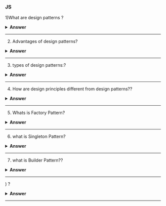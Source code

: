 ### JS

1)What are design patterns ?

<details><summary><b>Answer</b></summary>
<p>
    Design patterns are the reusable solutions that solve common problems of software development. These problems include repetitive code, redundant functions and logic etc. These help to save considerable effort and time required for the developers while developing software. Design patterns are commonly used in object-oriented software products by incorporating best practices and promoting reusability for developing robust code.
</p>
</details>

---

2) Advantages of design patterns?

<details><summary><b>Answer</b></summary>
<p>
    * They are reusable and can be used in multiple projects.
    * They provide template solutions for defining system architecture.
    * They provide transparency to software design.
    * They are well-tested and proven means of developing robust solutions effortlessly.
</p>
</details>

---



3) types of design patterns:?

<details><summary><b>Answer</b></summary>
<p>
    * Creational Patterns: These patterns provide freedom of choice between creating objects by hiding the logic. Some of the examples of creational patterns are - Factory design pattern, Builder design, Prototype design, Singleton design, Abstract Factory design
    * Structural Patterns: These patterns help in defining how the structures of classes and objects should be like for defining the composition between classes, interfaces and objects. Some of the examples of structural patterns are - Adaptor design, Facade design, Decorator design, proxy design etc.
    * Behavioural Patterns: These patterns help to define how the objects should communicate and interact with one another. Some of the examples of behavioural patterns are - Command pattern, Iterator pattern, Observer pattern, Strategy pattern, etc.
</p>
</details>

---
4) How are design principles different from design patterns??

<details><summary><b>Answer</b></summary>
<p>
    * Design principles are those principles that are followed while designing software systems for any platform by making use of any programming language. SOLID principles are the design principles that we follow as guidelines to develop robust, extensible and scalable software systems. These apply to all aspects of programming.
    * Design Patterns are the reusable template solutions for commonly occurring problems that can be customized as per the problem requirements. These are well-implemented solutions that are tested properly and are safe to use. Factory Design Pattern, Singleton pattern, Strategy patterns are a few of the examples of design patterns.
</p>
</details>

---
5) Whats is Factory Pattern?

<details><summary><b>Answer</b></summary>
<p>
    Creational pattern: provide object creation mechanism which promote flexibility and reusability of our code, especially when we are creating many different type of many different object
    Factory is the object which creates different type of objects,
    why do we need them ? cant we just use new keyword and create objects?
        while factory allow u to handle all of your object creation in centralized location. which makes clean and concise code

    ```javascript
    function Developer(name)
    {
        this.name = name
        this.type = "Developer"
    }

    function Tester(name)
    {
        this.name = name
        this.type = "Tester"
    }

    function EmployeeFactory(){
        this.create = (name, type) => {
            switch(type)
            {
            case 1:
                return new Developer(name)
            case 2:
                return new Tester(name)
            }
        }
    }

    function say(){
        console.log("Hi, I am " + this.name + " and I am a " + this.type)
    }

    const employeeFactory = new EmployeeFactory()
    const employees = []

    employees.push(employeeFactory.create("Patrick", 1))
    employees.push(employeeFactory.create("John", 2))
    employees.push(employeeFactory.create("Jamie", 1))
    employees.push(employeeFactory.create("Taylor", 1))
    employees.push(employeeFactory.create("Tim", 2))

    employees.forEach( emp => {
    say.call(emp)
    })
    ```

</p>
</details>

---
6) what is Singleton Pattern?

<details><summary><b>Answer</b></summary>
<p>
    Singleton Pattern a creation patteren it come in handy when we want to limit the number of instance of the object atmost one

     ```javascript
     const Singleton = (function(){
        let pManager

        function ProcessManager() { /*...*/ }

        function createProcessManager(){
            pManager = new ProcessManager()
            return pManager
        }   

        return {
            getProcessManager: () => {
                if(!pManager)
                pManager = createProcessManager()
                return pManager
            }
        }
    })()

    const singleton = Singleton.getProcessManager()
    const singleton2 = Singleton.getProcessManager()

    console.log(singleton === singleton2) // true
     ```
</p>
</details>

---
7) what is Builder Pattern??

<details><summary><b>Answer</b></summary>
<p>
The builder pattern is one of the best creational design patterns for creating complex objects without complicating your constructors or code. The best part about the builder pattern is that the new changes to JavaScript allow us to create extremely concise builders compared to the traditional way of creating builders.
 
 ```javascript
        class User {
            constructor(name) {
                this.name = name
            }
        }

        class UserBuilder {
            constructor(name) {
                this.user = new User(name)
            }

            setAge(age) {
                this.user.age = age
                return this
            }

            setPhone(phone) {
                this.user.phone = phone
                return this
            }

            setAddress(address) {
                this.user.address = address
                return this
            }

            build() {
                return this.user
            }
        }

        const builder = new UserBuilder('Bob')
        const user = builder.setAddress(new Address('12345', 'Main St.')).build()
  ```
</p>
</details>

---
) ?

<details><summary><b>Answer</b></summary>
<p>

</p>
</details>

---